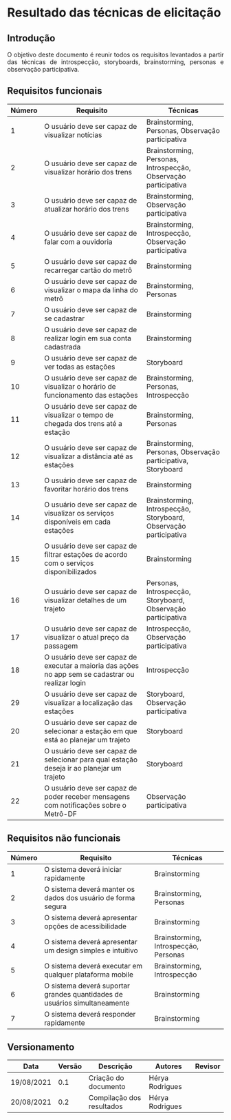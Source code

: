 # Resultado das técnicas de elicitação

## Introdução
<p align="justify"> O objetivo deste documento é reunir todos os requisitos levantados a partir das técnicas de introspecção, storyboards, brainstorming, personas e observação participativa.</p>

## Requisitos funcionais

| Número | Requisito               | Técnicas               |
| ------ | ----------------------- | ---------------------  | 
| 1      | O usuário deve ser capaz de visualizar notícias  | Brainstorming, Personas, Observação participativa
| 2      | O usuário deve ser capaz de visualizar horário dos trens   | Brainstorming, Personas, Introspecção, Observação participativa
| 3      | O usuário deve ser capaz de atualizar horário dos trens  | Brainstorming, Observação participativa
| 4      | O usuário deve ser capaz de falar com a ouvidoria | Brainstorming, Introspecção, Observação participativa
| 5      | O usuário deve ser capaz de recarregar cartão do metrô  | Brainstorming
| 6      | O usuário deve ser capaz de visualizar o mapa da linha do metrô  | Brainstorming, Personas
| 7      | O usuário deve ser capaz de se cadastrar | Brainstorming
| 8      | O usuário deve ser capaz de realizar login em sua conta cadastrada | Brainstorming
| 9      | O usuário deve ser capaz de ver todas as estações | Storyboard
| 10      | O usuário deve ser capaz de visualizar o horário de funcionamento das estações  | Brainstorming, Personas, Introspecção
| 11     | O usuário deve ser capaz de visualizar o tempo de chegada dos trens até a estação  | Brainstorming, Personas
| 12     | O usuário deve ser capaz de visualizar a distância até as estações  | Brainstorming, Personas, Observação participativa,  Storyboard
| 13     | O usuário deve ser capaz de favoritar horário dos trens  | Brainstorming
| 14     | O usuário deve ser capaz de visualizar os serviços disponíveis em cada estações  | Brainstorming, Introspecção,  Storyboard, Observação participativa
| 15     | O usuário deve ser capaz de filtrar estações de acordo com o serviços disponibilizados  | Brainstorming
| 16     | O usuário deve ser capaz de visualizar detalhes de um trajeto | Personas, Introspecção,  Storyboard, Observação participativa
| 17     | O usuário deve ser capaz de visualizar o atual preço da passagem  | Introspecção, Observação participativa
| 18     | O usuário deve ser capaz de executar a maioria das ações no app sem se cadastrar ou realizar login | Introspecção
| 29     | O usuário deve ser capaz de visualizar a localização das estações | Storyboard, Observação participativa
| 20     | O usuário deve ser capaz de selecionar a estação em que está ao planejar um trajeto | Storyboard
| 21     | O usuário deve ser capaz de selecionar para qual estação deseja ir ao planejar um trajeto | Storyboard
| 22     | O usuário deve ser capaz de poder receber mensagens com notificações  sobre o Metrô-DF| Observação participativa




## Requisitos não funcionais 

| Número | Requisito               | Técnicas
| ------ | ----------------------- | ------
| 1      | O sistema deverá iniciar rapidamente  | Brainstorming
| 2      | O sistema deverá manter os dados dos usuário de forma segura | Brainstorming, Personas
| 3      | O sistema deverá apresentar opções de acessibilidade  | Brainstorming
| 4      | O sistema deverá apresentar um design simples e intuitivo  | Brainstorming, Introspecção, Personas
| 5      | O sistema deverá executar em qualquer plataforma mobile |Brainstorming,  Introspecção
| 6      | O sistema deverá suportar grandes quantidades de usuários simultaneamente | Brainstorming
| 7      | O sistema deverá responder rapidamente  | Brainstorming


## Versionamento

| Data       | Versão | Descrição                                       | Autores          | Revisor          |
| ---------- | ------ | ---------------------------------------------   | ---------------- | ---------------- |
| 19/08/2021 |  0.1   | Criação do documento                            | Hérya Rodrigues  |                  |
| 20/08/2021 |  0.2   | Compilação dos resultados                       | Hérya Rodrigues  |                  |